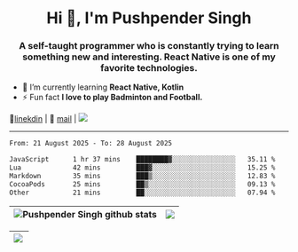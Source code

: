 <h1 align="center">Hi 👋, I'm Pushpender Singh</h1>
<h3 align="center">A self-taught programmer who is constantly trying to learn something new and interesting. React Native is one of my favorite technologies.</h3>

- 🌱 I’m currently learning **React Native, Kotlin**
- ⚡ Fun fact **I love to play Badminton and Football.**

👔[linekdin](https://www.linkedin.com/in/pushpender-singh-240061202/) | 📧 [mail](mailto:pushpendersingh694@gmail.com) | 
<a href="https://github.com/pushpender-singh-ap/pushpender-singh-ap">
    <img src="https://komarev.com/ghpvc/?username=pushpender-singh-ap&style=for-the-badge">
</a>


---

<!--START_SECTION:waka-->

```txt
From: 21 August 2025 - To: 28 August 2025

JavaScript      1 hr 37 mins    ████████▓░░░░░░░░░░░░░░░░   35.11 %
Lua             42 mins         ███▓░░░░░░░░░░░░░░░░░░░░░   15.25 %
Markdown        35 mins         ███▒░░░░░░░░░░░░░░░░░░░░░   12.83 %
CocoaPods       25 mins         ██▒░░░░░░░░░░░░░░░░░░░░░░   09.13 %
Other           21 mins         ██░░░░░░░░░░░░░░░░░░░░░░░   07.94 %
```

<!--END_SECTION:waka-->


| <a><img align="center" src="https://github-readme-stats-iota-ecru-15.vercel.app/api?username=pushpender-singh-ap&show_icons=true&include_all_commits=true&theme=buefy&hide_border=true" alt="Pushpender Singh github stats" /></a> | <a><img align="center" src="https://github-readme-stats-iota-ecru-15.vercel.app/api/top-langs/?username=pushpender-singh-ap&layout=compact&theme=buefy&hide_border=true" /></a> |
| ------------- | ------------- |

| <a> <img align="left" src="https://github-readme-streak-stats.herokuapp.com/?user=pushpender-singh-ap" /></br> </a> |
| ------------- |
